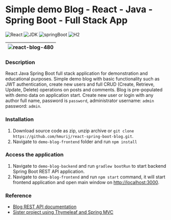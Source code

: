 # Simple demo Blog - React - Java - Spring Boot - Full Stack App

![React](https://img.shields.io/badge/React-18.2.0-61dafb)
![JDK](https://img.shields.io/badge/JDK-17-orange)
![springBoot](https://img.shields.io/badge/Spring%20Boot-2.6.7-brightgreen)
![H2](https://img.shields.io/badge/H2-1.4.2-darkblue)

|![react-blog-480](https://user-images.githubusercontent.com/92530084/180834501-d0e70e96-9659-42f0-971b-421b3627886a.gif)|
|------------------------------|

### Description

React Java Spring Boot full stack application for demonstration and educational purposes. Simple demo blog with basic functionality such as JWT
authentication, create new users and full CRUD (Create, Retrieve, Update, Delete) operations on posts and comments. Blog is pre-populated
with demo data on application start. Create new user or login with any author full name, password is `password`, administrator
username: `admin` password: `admin`.

### Installation

1. Download source code as zip, unzip archive or `git clone https://github.com/hmurij/react-spring-boot-blog.git`.
2. Navigate to `demo-blog-frontend` folder and run `npm install`

### Access the application
1. Navigate to `demo-blog-backend` and run `gradlew bootRun` to start backend Spring Boot REST API application.
2. Navigate to `demo-blog-frontend` and run `npm start` command, it will start frontend application and open main window on [http://localhost:3000](http://localhost:3000).

### Reference
* [Blog REST API documentation](./demo-blog-backend/README.md)
* [Sister project using Thymeleaf and Spring MVC](https://github.com/hmurij/thymeleaf-spring-mvc-blog)
